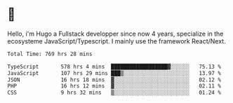 # 👋 

Hello, i'm Hugo a Fullstack developper since now 4 years, specialize in the ecosysteme JavaScript/Typescript. I mainly use the framework React/Next.

<!--START_SECTION:waka-->

```txt
Total Time: 769 hrs 28 mins

TypeScript       578 hrs 4 mins  ██████████████████▓░░░░░░   75.13 %
JavaScript       107 hrs 29 mins ███▒░░░░░░░░░░░░░░░░░░░░░   13.97 %
JSON             16 hrs 18 mins  ▓░░░░░░░░░░░░░░░░░░░░░░░░   02.12 %
PHP              16 hrs 12 mins  ▓░░░░░░░░░░░░░░░░░░░░░░░░   02.11 %
CSS              9 hrs 32 mins   ▒░░░░░░░░░░░░░░░░░░░░░░░░   01.24 %
```

<!--END_SECTION:waka-->
